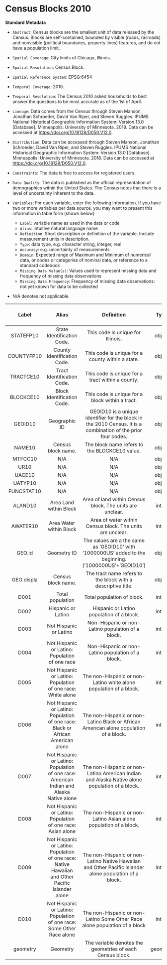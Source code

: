 # Census Blocks 2010

**Standard Metadata**

- `Abstract`: Census blocks are the smallest unit of data released by the Census. Blocks are self-contained, bounded by visible (roads, railroads) and nonvisible (political boundaries, property lines) features, and do not have a population limit. 
- `Spatial Coverage`: City limits of Chicago, Illinois.
- `Spatial Resolution`: Census Block.
- `Spatial Reference System`: EPSG:6454
- `Temporal Coverage`: 2010.
- `Temporal Resolution`: The Census 2010 asked households to best answer the questions to be most accurate as of the 1st of April.
- `Lineage`: Data comes from the Census through Steven Manson, Jonathan Schroeder, David Van Riper, and Steven Ruggles. IPUMS National Historical Geographic Information System: Version 13.0 [Database]. Minneapolis: University of Minnesota. 2018. Data can be accessed at https://doi.org/10.18128/D050.V12.0.
- `Distribution`: Data can be accessed through Steven Manson, Jonathan Schroeder, David Van Riper, and Steven Ruggles. IPUMS National Historical Geographic Information System: Version 13.0 [Database]. Minneapolis: University of Minnesota. 2018. Data can be accessed at https://doi.org/10.18128/D050.V12.0. 
- `Constraints`: The data is free to access for registered users.
- `Data Quality`: The data is published as the official representation of demographics within the United States. The Census notes that there is a level of uncertainty inherent to the data.
- `Variables`: For each variable, enter the following information. If you have two or more variables per data source, you may want to present this information in table form (shown below)
  - `Label`: variable name as used in the data or code
  - `Alias`: intuitive natural language name
  - `Definition`: Short description or definition of the variable. Include measurement units in description.
  - `Type`: data type, e.g. character string, integer, real
  - `Accuracy`: e.g. uncertainty of measurements
  - `Domain`: Expected range of Maximum and Minimum of numerical data, or codes or categories of nominal data, or reference to a standard codebook
  - `Missing Data Value(s)`: Values used to represent missing data and frequency of missing data observations
  - `Missing Data Frequency`: Frequency of missing data observations: not yet known for data to be collected

 - N/A denotes not applicable.

| Label | Alias | Definition | Type | Accuracy | Domain | Missing Data Value(s) | Missing Data Frequency |
| :--: | :--: | :--: | :--: | :--: | :--: | :--: | :--: |
| STATEFP10 | State Identification Code. | This code is unique for Illinois. | object | N/A | N/A | N/A | N/A |
| COUNTYFP10 | County Identification Code. | This code is unique for a county within a state. | object | N/A | N/A | N/A | N/A |
| TRACTCE10 | Tract Identification Code. | This code is unique for a tract within a county. | object | N/A | N/A | N/A | N/A |
| BLOCKCE10 | Block Identification Code. | This code is unique for a block within a tract. | object | N/A | N/A | N/A | N/A |
| GEOID10 | Geographic ID | GEOID10 is a unique identifier for the block in the 2010 Census. It is a combination of the prior four codes. | object | Each code is unique by block. | N/A | N/A | N/A |
| NAME10 | Census block name. | The block name refers to the BLOCKCE10 value. | object | N/A | N/A | N/A | N/A |
| MTFCC10 | N/A | N/A | object | N/A | ‘G5040’ | N/A | N/A |
| UR10 | N/A | N/A | object | N/A | ‘U’ | N/A | N/A |
| UACE10 | N/A | N/A | object | N/A | ‘16264’ | N/A | N/A |
| UATYP10 | N/A | N/A | object | N/A | ‘U’ | N/A | N/A |
| FUNCSTAT10 | N/A | N/A | object | N/A | ‘S’ | N/A | N/A |
| ALAND10 | Area Land within Block | Area of land within Census block. The units are unclear. | int64 | N/A | 4733129 | N/A | N/A |
| AWATER10 | Area Water within Block | Area of water within Census block. The units are unclear. | int64 | N/A | 4733129 | N/A | N/A |
| GEO.id | Geometry ID | The values are a the same as ‘GEOID10’ with ‘1000000US’ added to the beginning. (‘1000000US’+’GEOID10’) | object | N/A | N/A | N/A | N/A |
| GEO.displa | Census block name. | The tract name refers to the block with a descriptive title. | object | N/A | N/A | N/A | N/A |
| D001 | Total population | Total population of block. | int64 | N/A | 9798 | N/A | N/A |
| D002 | Hispanic or Latino | Hispanic or Latino population of a block.  | int64 | N/A | 1159 | N/A | N/A |
| D003 | Not Hispanic or Latino | Non-Hispanic or non-Latino population of a block. | int64 | N/A | 8639 | N/A | N/A |
| D004 | Not Hispanic or Latino: Population of one race | Non-Hispanic or non-Latino population of a block. | int64 | N/A | 8627 | N/A | N/A |
| D005 | Not Hispanic or Latino: Population of one race: White alone | The non-Hispanic or non-Latino white alone population of a block. | int64 | N/A | 1410 | N/A | N/A |
| D006 | Not Hispanic or Latino: Population of one race: Black or African American alone | The non-Hispanic or non-Latino Black or African American alone population of a block. | int64 | N/A | 7199 | N/A | N/A |
| D007| Not Hispanic or Latino: Population of one race: American Indian and Alaska Native alone | The non-Hispanic or non-Latino American Indian and Alaska Native alone population of a block. | int64 | N/A | 17 | N/A | N/A |
| D008| Not Hispanic or Latino: Population of one race: Asian alone | The non-Hispanic or non-Latino Asian alone population of a block. | int64 | N/A | 666 | N/A | N/A |
| D009 | Not Hispanic or Latino: Population of one race: Native Hawaiian and Other Pacific Islander alone | The non-Hispanic or non-Latino Native Hawaiian and Other Pacific Islander alone population of a block. | int64 | N/A | 12 | N/A | N/A |
| D010 | Not Hispanic or Latino: Population of one race: Some Other Race alone | The non-Hispanic or non-Latino Some Other Race alone population of a block | int64 | N/A | 32 | N/A | N/A |
| geometry | Geometry | The variable denotes the geometries of each Census block. | geometry | N/A | N/A | N/A | N/A |
